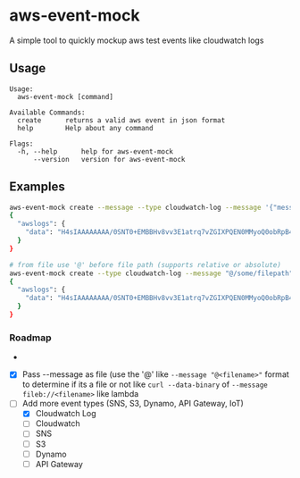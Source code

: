 # aws-event-mock

A simple tool to quickly mockup aws test events like cloudwatch logs

## Usage

```text
Usage:
  aws-event-mock [command]

Available Commands:
  create      returns a valid aws event in json format
  help        Help about any command

Flags:
  -h, --help      help for aws-event-mock
      --version   version for aws-event-mock
```

## Examples

```bash
aws-event-mock create --message --type cloudwatch-log --message '{"message":"i am a cloudwatch log event. send me to lambda!"}' | jq
{
  "awslogs": {
    "data": "H4sIAAAAAAAA/0SNT0+EMBBHv8vv3E1atrq7vZGIXPQEN0MMyoQ0obRpB40hfHfDH93jmzfzZob/HinCQGVn/fB4ud5UdobA4Psy+inAgCnxyx9upuJIrburgwXS9JE+ow1s/fhsB6aYYN62tR3RCDhKqe2p/gkEg6e8zt9fi6rKy2KvF1808no3w3bHE1pntlMQYOsocesCjNJaap3drhcp5X8YBqcTr/WlWX4BAAD//wEAAP//obAJk+EAAAA="
  }
}
```

```bash
# from file use '@' before file path (supports relative or absolute)
aws-event-mock create --type cloudwatch-log --message "@/some/filepath"
{
  "awslogs": {
    "data": "H4sIAAAAAAAA/0SNT0+EMBBHv8vv3E1atrq7vZGIXPQEN0MMyoQ0obRpB40hfHfDH93jmzfzZob/HinCQGVn/fB4ud5UdobA4Psy+inAgCnxyx9upuJIrburgwXS9JE+ow1s/fhsB6aYYN62tR3RCDhKqe2p/gkEg6e8zt9fi6rKy2KvF1808no3w3bHE1pntlMQYOsocesCjNJaap3drhcp5X8YBqcTr/WlWX4BAAD//wEAAP//obAJk+EAAAA="
  }
}
```

### Roadmap
- 

- [x] Pass --message as file (use the '@' like `--message "@<filename>"` format to determine if its a file or not like `curl --data-binary` of `--message fileb://<filename>` like lambda
- [ ] Add more event types (SNS, S3, Dynamo, API Gateway, IoT)
  - [x] Cloudwatch Log
  - [ ] Cloudwatch
  - [ ] SNS
  - [ ] S3
  - [ ] Dynamo
  - [ ] API Gateway